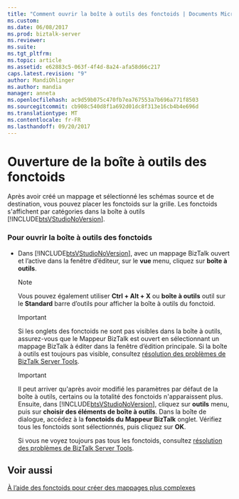 ```yaml
---
title: "Comment ouvrir la boîte à outils des fonctoids | Documents Microsoft"
ms.custom: 
ms.date: 06/08/2017
ms.prod: biztalk-server
ms.reviewer: 
ms.suite: 
ms.tgt_pltfrm: 
ms.topic: article
ms.assetid: e62883c5-063f-4f4d-8a24-afa58d66c217
caps.latest.revision: "9"
author: MandiOhlinger
ms.author: mandia
manager: anneta
ms.openlocfilehash: ac9d59b075c470fb7ea767553a7b696a771f8503
ms.sourcegitcommit: cb908c540d8f1a692d01dc8f313e16cb4b4e696d
ms.translationtype: MT
ms.contentlocale: fr-FR
ms.lasthandoff: 09/20/2017
---
```

# <a name="how-to-open-the-functoid-toolbox"></a>Ouverture de la boîte à outils des fonctoids
Après avoir créé un mappage et sélectionné les schémas source et de destination, vous pouvez placer les fonctoids sur la grille. Les fonctoids s'affichent par catégories dans la boîte à outils [!INCLUDE[btsVStudioNoVersion](../includes/btsvstudionoversion-md.md)].  
  
### <a name="to-open-the-functoid-toolbox"></a>Pour ouvrir la boîte à outils des fonctoids  
  
-   Dans [!INCLUDE[btsVStudioNoVersion](../includes/btsvstudionoversion-md.md)], avec un mappage BizTalk ouvert et l’active dans la fenêtre d’éditeur, sur le **vue** menu, cliquez sur **boîte à outils**.  
  
    > [!NOTE]
    >  Vous pouvez également utiliser **Ctrl + Alt + X** ou **boîte à outils** outil sur le **Standard** barre d’outils pour afficher la boîte à outils du fonctoid.  
  
    > [!IMPORTANT]
    >  Si les onglets des fonctoids ne sont pas visibles dans la boîte à outils, assurez-vous que le Mappeur BizTalk est ouvert en sélectionnant un mappage BizTalk à éditer dans la fenêtre d’édition principale. Si la boîte à outils est toujours pas visible, consultez [résolution des problèmes de BizTalk Server Tools](../core/troubleshooting-biztalk-server-tools.md).  
  
    > [!IMPORTANT]
    >  Il peut arriver qu'après avoir modifié les paramètres par défaut de la boîte à outils, certains ou la totalité des fonctoids n'apparaissent plus. Ensuite, dans [!INCLUDE[btsVStudioNoVersion](../includes/btsvstudionoversion-md.md)], cliquez sur **outils** menu, puis sur **choisir des éléments de boîte à outils**. Dans la boîte de dialogue, accédez à la **fonctoids du Mappeur BizTalk** onglet. Vérifiez tous les fonctoids sont sélectionnés, puis cliquez sur **OK**.  
    >   
    >  Si vous ne voyez toujours pas tous les fonctoids, consultez [résolution des problèmes de BizTalk Server Tools](../core/troubleshooting-biztalk-server-tools.md).  
  
## <a name="see-also"></a>Voir aussi  
 [À l’aide des fonctoids pour créer des mappages plus complexes](../core/using-functoids-to-create-more-complex-mappings.md)
